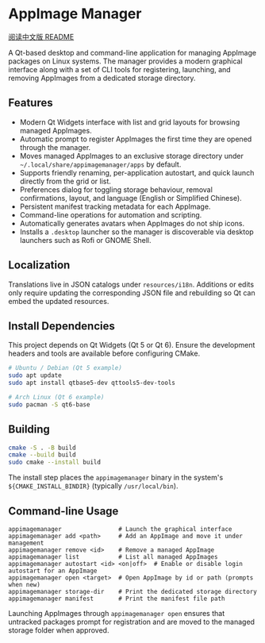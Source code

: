 # AppImage Manager

[阅读中文版 README](docs/README.zh_CN.md)

A Qt-based desktop and command-line application for managing AppImage packages on Linux systems. The manager provides a modern graphical interface along with a set of CLI tools for registering, launching, and removing AppImages from a dedicated storage directory.

## Features

- Modern Qt Widgets interface with list and grid layouts for browsing managed AppImages.
- Automatic prompt to register AppImages the first time they are opened through the manager.
- Moves managed AppImages to an exclusive storage directory under `~/.local/share/appimagemanager/apps` by default.
- Supports friendly renaming, per-application autostart, and quick launch directly from the grid or list.
- Preferences dialog for toggling storage behaviour, removal confirmations, layout, and language (English or Simplified Chinese).
- Persistent manifest tracking metadata for each AppImage.
- Command-line operations for automation and scripting.
- Automatically generates avatars when AppImages do not ship icons.
- Installs a `.desktop` launcher so the manager is discoverable via desktop launchers such as Rofi or GNOME Shell.

## Localization

Translations live in JSON catalogs under `resources/i18n`. Additions or edits only require updating the corresponding JSON file and rebuilding so Qt can embed the updated resources.

## Install Dependencies

This project depends on Qt Widgets (Qt 5 or Qt 6). Ensure the development headers and tools are available before configuring CMake.

```bash
# Ubuntu / Debian (Qt 5 example)
sudo apt update
sudo apt install qtbase5-dev qttools5-dev-tools

# Arch Linux (Qt 6 example)
sudo pacman -S qt6-base
```

## Building

```bash
cmake -S . -B build
cmake --build build
sudo cmake --install build
```

The install step places the `appimagemanager` binary in the system's `${CMAKE_INSTALL_BINDIR}` (typically `/usr/local/bin`).

## Command-line Usage

```text
appimagemanager                # Launch the graphical interface
appimagemanager add <path>     # Add an AppImage and move it under management
appimagemanager remove <id>    # Remove a managed AppImage
appimagemanager list           # List all managed AppImages
appimagemanager autostart <id> <on|off>  # Enable or disable login autostart for an AppImage
appimagemanager open <target>  # Open AppImage by id or path (prompts when new)
appimagemanager storage-dir    # Print the dedicated storage directory
appimagemanager manifest       # Print the manifest file path
```

Launching AppImages through `appimagemanager open` ensures that untracked packages prompt for registration and are moved to the managed storage folder when approved.
